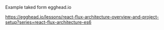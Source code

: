 Example taked form egghead.io

https://egghead.io/lessons/react-flux-architecture-overview-and-project-setup?series=react-flux-architecture-es6
